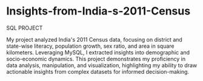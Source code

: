# Insights-from-India-s-2011-Census
SQL PROJECT

My project analyzed India's 2011 Census data, focusing on district and state-wise literacy, population growth, sex ratio, and area in square kilometers. Leveraging MySQL, I extracted insights into demographic and socio-economic dynamics. This project demonstrates my proficiency in data analysis, manipulation, and visualization, highlighting my ability to draw actionable insights from complex datasets for informed decision-making.
